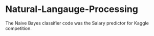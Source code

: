 Natural-Langauge-Processing
===========================
The Naive Bayes classifier code was the Salary predictor for Kaggle competition.
